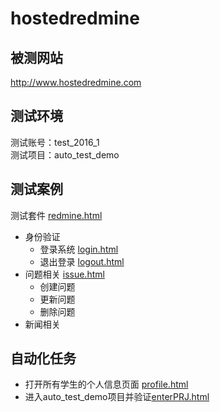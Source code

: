 # hostedredmine

## 被测网站
http://www.hostedredmine.com

## 测试环境
测试账号：test_2016_1<br />
测试项目：auto_test_demo

## 测试案例

测试套件  [redmine.html](redmine.html)

* 身份验证
  * 登录系统  [login.html](login.html)
  * 退出登录  [logout.html](logout.html)
* 问题相关  [issue.html](issue.html)
  * 创建问题
  * 更新问题
  * 删除问题
* 新闻相关


## 自动化任务
* 打开所有学生的个人信息页面  [profile.html](profile.html)
* 进入auto_test_demo项目并验证[enterPRJ.html](enterPRJ.html)
